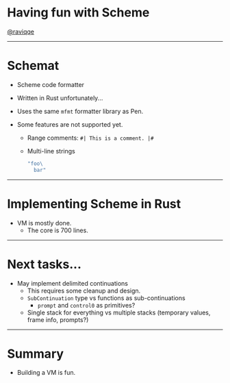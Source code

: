# Having fun with Scheme

[@raviqqe](https://github.com/raviqqe)

---

# Schemat

- Scheme code formatter
- Written in Rust unfortunately...
- Uses the same `mfmt` formatter library as Pen.
- Some features are not supported yet.

  - Range comments: `#| This is a comment. |#`
  - Multi-line strings

    ```scheme
    "foo\
      bar"
    ```

---

# Implementing Scheme in Rust

- VM is mostly done.
  - The core is 700 lines.

---

# Next tasks...

- May implement delimited continuations
  - This requires some cleanup and design.
  - `SubContinuation` type vs functions as sub-continuations
    - `prompt` and `control0` as primitives?
  - Single stack for everything vs multiple stacks (temporary values, frame info, prompts?)

---

# Summary

- Building a VM is fun.
